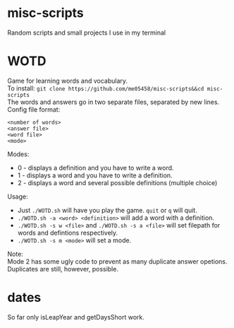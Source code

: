 # misc-scripts
Random scripts and small projects I use in my terminal
# WOTD
Game for learning words and vocabulary.\
To install:
```git clone https://github.com/me05458/misc-scripts&&cd misc-scripts```\
The words and answers go in two separate files, separated by new lines.\
Config file format:
```
<number of words>
<answer file>
<word file>
<mode>
```
Modes:
- 0 - displays a definition and you have to write a word.
- 1 - displays a word and you have to write a definition.
- 2 - displays a word and several possible definitions (multiple choice)

Usage:
- Just `./WOTD.sh` will have you play the game. `quit` or `q` will quit.
- `./WOTD.sh -a <word> <definition>` will add a word with a definition.
- `./WOTD.sh -s w <file>` and `./WOTD.sh -s a <file>` will set filepath for words and defintions respectively.
- `./WOTD.sh -s m <mode>` will set a mode.

Note:\
Mode 2 has some ugly code to prevent as many duplicate answer opetions. Duplicates are still, however, possible.
# dates
So far only isLeapYear and getDaysShort work.
